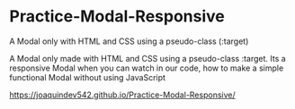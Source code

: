 # Practice-Modal-Responsive
A Modal only with HTML and CSS using a pseudo-class (:target)

A Modal only made with HTML and CSS using a pseudo-class :target. 
Its a responsive Modal when you can watch in our code, how to make a simple functional Modal
without using JavaScript

https://joaquindev542.github.io/Practice-Modal-Responsive/

